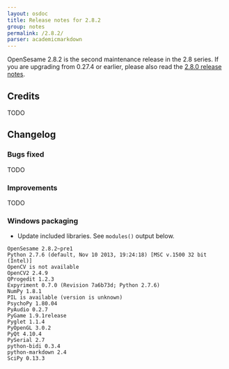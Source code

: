 ```yaml
---
layout: osdoc
title: Release notes for 2.8.2
group: notes
permalink: /2.8.2/
parser: academicmarkdown
---
```


OpenSesame 2.8.2 is the second maintenance release in the 2.8 series. If you are upgrading from 0.27.4 or earlier, please also read the [2.8.0 release notes].

## Credits

TODO

## Changelog

### Bugs fixed

TODO

### Improvements

TODO

### Windows packaging

- Update included libraries. See `modules()` output below.

~~~
OpenSesame 2.8.2~pre1
Python 2.7.6 (default, Nov 10 2013, 19:24:18) [MSC v.1500 32 bit (Intel)]
OpenCV is not available
OpenCV2 2.4.9
QProgedit 1.2.3
Expyriment 0.7.0 (Revision 7a6b73d; Python 2.7.6)
NumPy 1.8.1
PIL is available (version is unknown)
PsychoPy 1.80.04
PyAudio 0.2.7
PyGame 1.9.1release
Pyglet 1.1.4
PyOpenGL 3.0.2
PyQt 4.10.4
PySerial 2.7
python-bidi 0.3.4
python-markdown 2.4
SciPy 0.13.3
~~~

[2.8.0 release notes]: /notes/2.8.0
